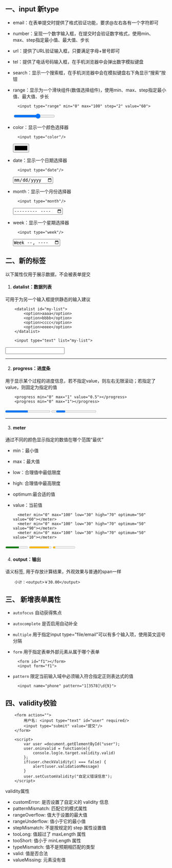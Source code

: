 ## 一、input 新type

- email：在表单提交时提供了格式验证功能，要求@左右各有一个字符即可

- number：呈现一个数字输入框，在提交时会验证数字格式，使用min、max、step指定最小值、最大值、步长

- url：提供了URL验证输入框，只要满足字母+冒号即可

- tel：提供了电话号码输入框，在手机浏览器中会弹出数字模拟键盘

- search：显示一个搜索框，在手机浏览器中会在模拟键盘右下角显示“搜索”按钮

- range：显示为一个滑块组件(数值选择组件)，使用min、max、step指定最小值、最大值、步长

        <input type="range" min="0" max="100" step="2" value="60">
    
    <input type="range" min="0" max="100" step="2" value="60">

- color：显示一个颜色选择器

        <input type="color"/> 

    <input type="color"/>

- date：显示一个日期选择器

        <input type="date"/>

    <input type="date"/>

- month：显示一个月份选择器

        <input type="month"/>

    <input type="month"/>

- week：显示一个星期选择器

        <input type="week"/>

    <input type="week"/>


## 二、新的标签
以下属性仅用于展示数据，不会被表单提交
1. #### datalist：数据列表

可用于为另一个输入框提供静态的输入建议

        <datalist id="my-list">
            <option>aaaa</option>
            <option>bbbb</option>
            <option>cccc</option>
            <option>eeee</option>
        </datalist>

        <input type="text" list="my-list"> 

<datalist id="my-list">
    <option>aaaa</option>
    <option>bbbb</option>
    <option>cccc</option>
    <option>eeee</option>
</datalist>
<input type="text" list="my-list">

----------
2. #### progress：进度条
用于显示某个过程的进度信息，若不指定value，则左右无限滚动；若指定了value，则固定为指定的值

        <progress min="0" max="1" value="0.5"></progress>
        <progress min="0" max="1"></progress>

<progress min="0" max="1" value="0.5"></progress>
<progress min="0" max="1"></progress>

--------
3. #### meter
通过不同的颜色显示指定的数值在哪个范围“最优”

- min：最小值 
- max：最大值
- low：合理值中最低限度 
- high: 合理值中最高限度 
- optimum:最合适的值 
- value：当前值 

        <meter min="0" max="100" low="30" high="70" optimum="50" value="60"></meter>
        <meter min="0" max="100" low="30" high="70" optimum="50" value="90"></meter>
        <meter min="0" max="100" low="30" high="70" optimum="50" value="10"></meter>

<meter min="0" max="100" low="30" high="70" optimum="50" value="60"></meter>
<meter min="0" max="100" low="30" high="70" optimum="50" value="90"></meter>
<meter min="0" max="100" low="30" high="70" optimum="50" value="10"></meter>

4. #### output：输出
语义标签, 用于存放计算结果，外观效果与普通的span一样

        小计：<output>￥30.00</output>

## 三、 新增表单属性
- `autofocus` 自动获得焦点
- `autocomplete` 是否启用自动补全
- `multiple` 用于指定input type="file/email"可以有多个输入项，使用英文逗号分隔
- `form` 用于指定表单外部元素从属于哪个表单

        <form id="f1"></form>
        <input form="f1">

- `pattern` 限定当前输入域中必须输入符合指定正则表达式的值

        <input name="phone" pattern="1[3578]\d{9}">

## 四、validity校验

        <form action="">
            用户名: <input type="text" id="user" required/>
            <input type="submit" value="提交"/>
        </form>
        
        <script>
            var user =document.getElementById("user");
            user.oninvalid = function(e){
                console.log(e.target.validity.valid)
            };
            if(user.checkValidity() === false) {
                alert(user.validationMessage)
            }
            user.setCustomValidity("自定义错误信息");
        </script>

validity属性
- customError: 是否设置了自定义的 validity 信息
- patternMismatch:  匹配它的模式属性
- rangeOverflow: 值大于设置的最大值
- rangeUnderflow: 值小于它的最小值
- stepMismatch: 不是按规定的 step 属性设置值
- tooLong:  值超过了 maxLength 属性
- tooShort:  值小于 minLength 属性
- typeMismatch:  值不是预期相匹配的类型
- valid: 值是否合法
- valueMissing:  元素没有值






<style>
    .page-header {
        display: none;
    }
</style>